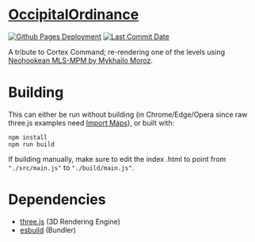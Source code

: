 # [OccipitalOrdinance](https://zalo.github.io/OccipitalOrdinance/)

<p align="left">
  <a href="https://github.com/zalo/OccipitalOrdinance/deployments/activity_log?environment=github-pages">
      <img src="https://img.shields.io/github/deployments/zalo/OccipitalOrdinance/github-pages?label=Github%20Pages%20Deployment" title="Github Pages Deployment"></a>
  <a href="https://github.com/zalo/OccipitalOrdinance/commits/main">
      <img src="https://img.shields.io/github/last-commit/zalo/OccipitalOrdinance" title="Last Commit Date"></a>
  <!--<a href="https://github.com/zalo/OccipitalOrdinance/blob/main/LICENSE">
      <img src="https://img.shields.io/github/license/zalo/OccipitalOrdinance" title="License: Apache V2"></a> -->
</p>

A tribute to Cortex Command; re-rendering one of the levels using [Neohookean MLS-MPM by Mykhailo Moroz](https://www.shadertoy.com/view/wdGcRK).

 # Building

This can either be run without building (in Chrome/Edge/Opera since raw three.js examples need [Import Maps](https://caniuse.com/import-maps)), or built with:
```
npm install
npm run build
```
If building manually, make sure to edit the index .html to point from `"./src/main.js"` to `"./build/main.js"`.

 # Dependencies
 - [three.js](https://github.com/mrdoob/three.js/) (3D Rendering Engine)
 - [esbuild](https://github.com/evanw/esbuild/) (Bundler)
